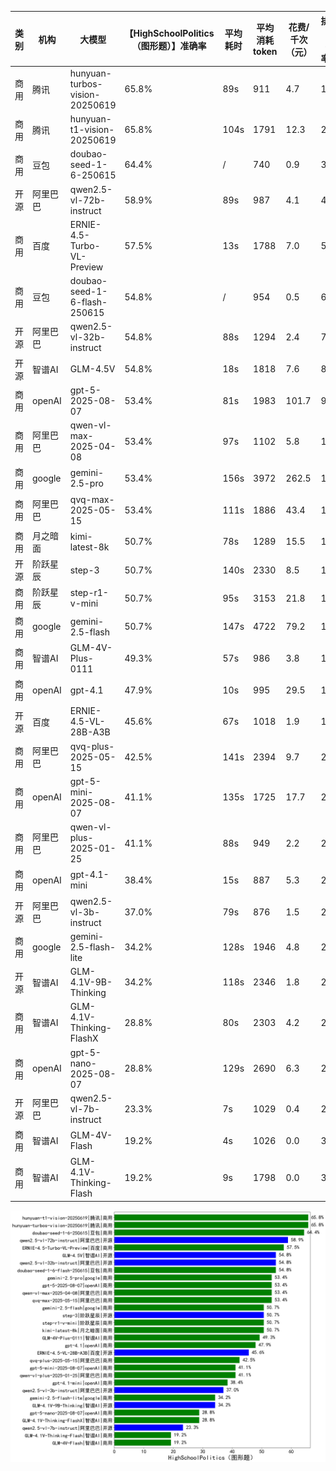 
|类别|机构|大模型|【HighSchoolPolitics（图形题）】准确率|平均耗时|平均消耗token|花费/千次（元）|排名（准确率）|
|---|---|-----|-------------------|-------|-----------|-----------|-----------|
|商用|腾讯|hunyuan-turbos-vision-20250619|65.8%|89s|911|4.7|1|
|商用|腾讯|hunyuan-t1-vision-20250619|65.8%|104s|1791|12.3|2|
|商用|豆包|doubao-seed-1-6-250615|64.4%|/|740|0.9|3|
|开源|阿里巴巴|qwen2.5-vl-72b-instruct|58.9%|89s|987|4.1|4|
|商用|百度|ERNIE-4.5-Turbo-VL-Preview|57.5%|13s|1788|7.0|5|
|商用|豆包|doubao-seed-1-6-flash-250615|54.8%|/|954|0.5|6|
|开源|阿里巴巴|qwen2.5-vl-32b-instruct|54.8%|88s|1294|2.4|7|
|开源|智谱AI|GLM-4.5V|54.8%|18s|1818|7.6|8|
|商用|openAI|gpt-5-2025-08-07|53.4%|81s|1983|101.7|9|
|商用|阿里巴巴|qwen-vl-max-2025-04-08|53.4%|97s|1102|5.8|10|
|商用|google|gemini-2.5-pro|53.4%|156s|3972|262.5|11|
|商用|阿里巴巴|qvq-max-2025-05-15|53.4%|111s|1886|43.4|12|
|商用|月之暗面|kimi-latest-8k|50.7%|78s|1289|15.5|13|
|开源|阶跃星辰|step-3|50.7%|140s|2330|8.5|14|
|商用|阶跃星辰|step-r1-v-mini|50.7%|95s|3153|21.8|15|
|商用|google|gemini-2.5-flash|50.7%|147s|4722|79.2|16|
|商用|智谱AI|GLM-4V-Plus-0111|49.3%|57s|986|3.8|17|
|商用|openAI|gpt-4.1|47.9%|10s|995|29.5|18|
|开源|百度|ERNIE-4.5-VL-28B-A3B|45.6%|67s|1018|1.9|19|
|商用|阿里巴巴|qvq-plus-2025-05-15|42.5%|141s|2394|9.7|20|
|商用|openAI|gpt-5-mini-2025-08-07|41.1%|135s|1725|17.7|21|
|商用|阿里巴巴|qwen-vl-plus-2025-01-25|41.1%|88s|949|2.2|22|
|商用|openAI|gpt-4.1-mini|38.4%|15s|887|5.3|23|
|开源|阿里巴巴|qwen2.5-vl-3b-instruct|37.0%|79s|876|1.5|24|
|商用|google|gemini-2.5-flash-lite|34.2%|128s|1946|4.8|25|
|开源|智谱AI|GLM-4.1V-9B-Thinking|34.2%|118s|2346|1.8|26|
|商用|智谱AI|GLM-4.1V-Thinking-FlashX|28.8%|80s|2303|4.2|27|
|商用|openAI|gpt-5-nano-2025-08-07|28.8%|129s|2690|6.3|28|
|开源|阿里巴巴|qwen2.5-vl-7b-instruct|23.3%|7s|1029|0.4|29|
|商用|智谱AI|GLM-4V-Flash|19.2%|4s|1026|0.0|30|
|商用|智谱AI|GLM-4.1V-Thinking-Flash|19.2%|9s|1798|0.0|31|


![lin](../pic/HighSchoolPolitics（图形题）.png)